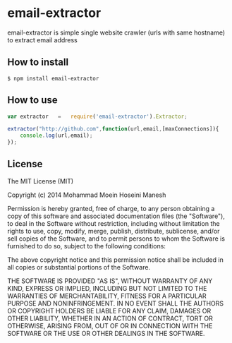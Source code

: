 email-extractor
===============
email-extractor is simple single website crawler (urls with same hostname) to extract email address


How to install
--------------
    $ npm install email-extractor

How to use
----------


```javascript
var extractor   =   require('email-extractor').Extractor;

extractor("http://github.com",function(url,email,[maxConnections]){
    console.log(url,email);
});
```

License
-------

The MIT License (MIT)

Copyright (c) 2014 Mohammad Moein Hoseini Manesh

Permission is hereby granted, free of charge, to any person obtaining a copy
of this software and associated documentation files (the "Software"), to deal
in the Software without restriction, including without limitation the rights
to use, copy, modify, merge, publish, distribute, sublicense, and/or sell
copies of the Software, and to permit persons to whom the Software is
furnished to do so, subject to the following conditions:

The above copyright notice and this permission notice shall be included in all
copies or substantial portions of the Software.

THE SOFTWARE IS PROVIDED "AS IS", WITHOUT WARRANTY OF ANY KIND, EXPRESS OR
IMPLIED, INCLUDING BUT NOT LIMITED TO THE WARRANTIES OF MERCHANTABILITY,
FITNESS FOR A PARTICULAR PURPOSE AND NONINFRINGEMENT. IN NO EVENT SHALL THE
AUTHORS OR COPYRIGHT HOLDERS BE LIABLE FOR ANY CLAIM, DAMAGES OR OTHER
LIABILITY, WHETHER IN AN ACTION OF CONTRACT, TORT OR OTHERWISE, ARISING FROM,
OUT OF OR IN CONNECTION WITH THE SOFTWARE OR THE USE OR OTHER DEALINGS IN THE
SOFTWARE.

